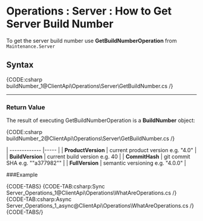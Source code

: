 ﻿# Operations : Server : How to Get Server Build Number

To get the server build number use **GetBuildNumberOperation** from `Maintenance.Server`

## Syntax

{CODE:csharp buildNumber_1@ClientApi\Operations\Server\GetBuildNumber.cs /}

<hr />

### Return Value
The result of executing GetBuildNumberOperation is a **BuildNumber** object: 

{CODE:csharp buildNumber_2@ClientApi\Operations\Server\GetBuildNumber.cs /}

| ------------- |----- |
| **ProductVersion** | current product version e.g. "4.0" |
| **BuildVersion** | current build version e.g. 40 |
| **CommitHash** | git commit SHA e.g. ""a377982"" |
| **FullVersion** | semantic versioning e.g. "4.0.0" |

###Example

{CODE-TABS}
{CODE-TAB:csharp:Sync Server_Operations_1@ClientApi\Operations\WhatAreOperations.cs /}
{CODE-TAB:csharp:Async Server_Operations_1_async@ClientApi\Operations\WhatAreOperations.cs /}
{CODE-TABS/}

